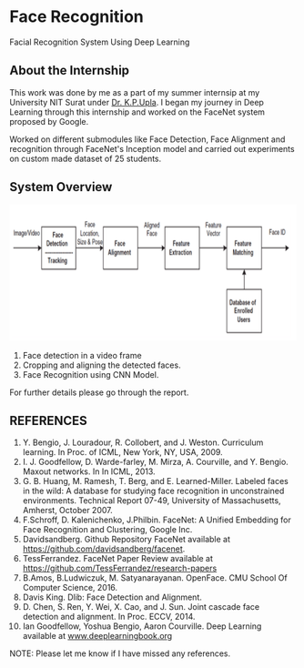# Face Recognition

Facial Recognition System Using Deep Learning

## About the Internship

<p align="justify">

This work was done by me as a part of my summer internsip at my University NIT Surat under [Dr. K.P.Upla](https://sites.google.com/site/kpupla/home). I began my journey in Deep Learning through this internship and worked on the FaceNet system proposed by Google.

</p>

<p>
Worked on different submodules like Face Detection, Face Alignment and recognition through FaceNet's Inception model and carried out experiments on custom made dataset of 25 students.
</p>

## System Overview
<p>
<img src="readme-imgs/systemOverview.png" width="840" height="240">
</p>

1. Face detection in a video frame 
2. Cropping and aligning the detected faces. 
3. Face Recognition using CNN Model.

For further details please go through the report.

## REFERENCES
1) Y. Bengio, J. Louradour, R. Collobert, and J. Weston. Curriculum learning. In Proc. of ICML, New York, NY, USA, 2009.
2) I. J. Goodfellow, D. Warde-farley, M. Mirza, A. Courville, and Y. Bengio. Maxout networks. In In ICML, 2013.
3) G. B. Huang, M. Ramesh, T. Berg, and E. Learned-Miller. Labeled faces in the wild: A database for studying face recognition in unconstrained environments. Technical Report 07-49, University of Massachusetts, Amherst, October 2007.
4) F.Schroff, D. Kalenichenko, J.Philbin. FaceNet: A Unified Embedding for Face Recognition and Clustering, Google Inc.
5) Davidsandberg. Github Repository FaceNet available at https://github.com/davidsandberg/facenet.
6) TessFerrandez. FaceNet Paper Review available at https://github.com/TessFerrandez/research-papers
7) B.Amos, B.Ludwiczuk, M. Satyanarayanan. OpenFace. CMU School Of Computer Science, 2016.
8) Davis King. Dlib: Face Detection and Alignment.
9) D. Chen, S. Ren, Y. Wei, X. Cao, and J. Sun. Joint cascade face detection and alignment. In Proc. ECCV, 2014.
10) Ian Goodfellow, Yoshua Bengio, Aaron Courville. Deep Learning available at
www.deeplearningbook.org

NOTE: Please let me know if I have missed any references.

